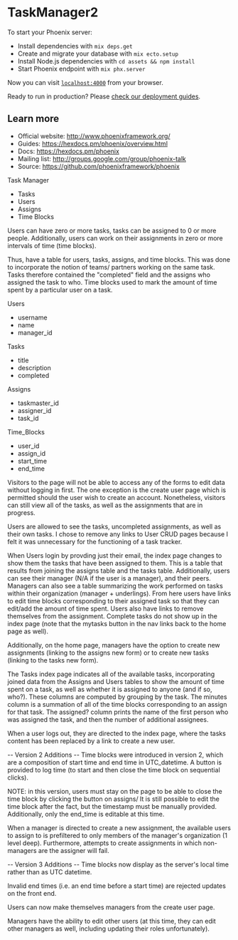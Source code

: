 # TaskManager2

To start your Phoenix server:

  * Install dependencies with `mix deps.get`
  * Create and migrate your database with `mix ecto.setup`
  * Install Node.js dependencies with `cd assets && npm install`
  * Start Phoenix endpoint with `mix phx.server`

Now you can visit [`localhost:4000`](http://localhost:4000) from your browser.

Ready to run in production? Please [check our deployment guides](https://hexdocs.pm/phoenix/deployment.html).

## Learn more

  * Official website: http://www.phoenixframework.org/
  * Guides: https://hexdocs.pm/phoenix/overview.html
  * Docs: https://hexdocs.pm/phoenix
  * Mailing list: http://groups.google.com/group/phoenix-talk
  * Source: https://github.com/phoenixframework/phoenix

Task Manager

- Tasks
- Users
- Assigns
- Time Blocks

Users can have zero or more tasks, tasks can be assigned to 0 or more people. Additionally, users can work on their
assignments in zero or more intervals of time (time blocks).

Thus, have a table for users, tasks, assigns, and time blocks. This was done to incorporate the notion of teams/
partners working on the same task. Tasks therefore contained the "completed" field and the assigns who assigned the task to who.
Time blocks used to mark the amount of time spent by a particular user on a task.

Users
+ username
+ name
+ manager_id

Tasks
+ title
+ description
+ completed

Assigns
+ taskmaster_id
+ assigner_id
+ task_id

Time_Blocks
+ user_id
+ assign_id
+ start_time
+ end_time

Visitors to the page will not be able to access any of the forms to edit data without logging in first. The one exception
is the create user page which is permitted should the user wish to create an account. Nonetheless, visitors can still
view all of the tasks, as well as the assignments that are in progress.

Users are allowed to see the tasks, uncompleted assignments, as well as their own tasks. I chose to remove any links
to User CRUD pages because I felt it was unnecessary for the functioning of a task tracker.

When Users login by provding just their email, the index page changes to show them the tasks that have been
assigned to them. This is a table that results from joining the assigns table and the tasks table. 
Additionally, users can see their manager (N/A if the user is a manager), and their peers. Managers can also
see a table summarizing the work performed on tasks within their organization (manager + underlings). From here
users have links to edit time blocks corresponding to their assigned task so that they can
edit/add the amount of time spent. Users also have links to remove themselves from the assignment. Complete tasks
do not show up in the index page (note that the mytasks button in the nav links back to the home page
as well).

Additionally, on the home page, managers have the option to create new assignments (linking to the assigns
new form) or to create new tasks (linking to the tasks new form).

The Tasks index page indicates all of the available tasks, incorporating joined data from the Assigns and Users
tables to show the amount of time spent on a task, as well as whether it is assigned to anyone (and if so, who?). These columns are computed by grouping by the task. The minutes column is a summation of all of the time blocks corresponding to an assign
for that task. The assigned? column prints the name of the first person who was assigned the task, and then
the number of additional assignees.

When a user logs out, they are directed to the index page, where the tasks content has been replaced by
a link to create a new user.

-- Version 2 Additions --
Time blocks were introduced in version 2, which are a composition of start time and end time in UTC_datetime.
A button is provided to log time (to start and then close the time block on sequential clicks).

NOTE: in this version, users must stay on the page to be able to close the time block by clicking the button on assigns/
It is still possible to edit the time block after the fact, but the timestamp must be manually provided.
Additionally, only the end_time is editable at this time.

When a manager is directed to create a new assignment, the available users to assign to is prefiltered to only members of the
manager's organization (1 level deep). Furthermore, attempts to create assignments in which non-managers are the assigner will fail.

-- Version 3 Additions --
Time blocks now display as the server's local time rather than as UTC datetime.

Invalid end times (i.e. an end time before a start time) are rejected updates on the front end.

Users can now make themselves managers from the create user page.

Managers have the ability to edit other users (at this time, they can edit other managers as well, including updating their roles unfortunately).
